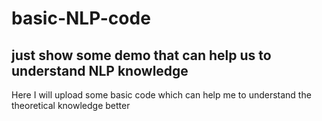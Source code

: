 # basic-NLP-code
## just show some demo that can help us to understand NLP knowledge 
Here I will upload some basic code which can help me to understand the theoretical knowledge better
